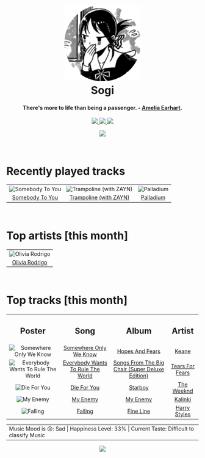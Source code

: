 <h1 align='center'>
  <br>
  <a href='https://www.youtube.com/watch?v=dQw4w9WgXcQ'><img src='avatar.png' alt='Sogi' width='200'></a>
  <br>
  Sogi
  <br>
</h1>

<h4 align='center'>There's more to life than being a passenger. - <a href='https://duckduckgo.com/?q=Amelia+Earhart' target='_blank'>Amelia Earhart</a>.</h4>

<p align='center' socials>
  <a href='https://discord.com/invite/96EA7ENfV9'>
    <img src='https://img.shields.io/badge/Discord-server-blue'>
  </a>
  <a href='https://sxoxgxi.github.io/'>
    <img src='https://img.shields.io/website?down_color=red&down_message=offline&label=Website&up_color=light%20green&up_message=online&url=https://sxoxgxi.github.io/'>
  </a>
  <img src='https://img.shields.io/badge/Layout-Unsynced-red' class='layout'>
</p socials>
<p status, align='center'>
  <a href='https://open.spotify.com/user/317777c47jvjnq6zzzwbijw6gbmi?si=d1aee88debdf46d8'>
    <img src="https://img.shields.io/badge/Playing-Hall of Fame (feat. will.i.am)-&?style=social&logo=spotify">
  </a>
</p status>
<!------ RECENTLY PLAYED ------>

<p recentlyplayed, float='left'>
  <br>
  <h1>Recently played tracks</h1>
  <p></p>
  <table style='width:100%'>
<tr align='center'>
<td>
<img class='artists' src='https://i.scdn.co/image/ab67616d0000b2739f89b8390933e9ccb3673c89' alt='Somebody To You' style='width:50%'>
</td>
<td>
<img class='artists' src='https://i.scdn.co/image/ab67616d0000b273376ab4e92e92e23191cb4d32' alt='Trampoline (with ZAYN)' style='width:50%'>
</td>
<td>
<img class='artists' src='https://i.scdn.co/image/ab67616d0000b273b32d2b30f890b578da3aaff1' alt='Palladium' style='width:50%'>
</td>
</tr>
<tr align='center'>
<td>
<a href='https://open.spotify.com/track/6VrLYoQKdhu1Jruei06t65'>Somebody To You</a>
</td>
<td>
<a href='https://open.spotify.com/track/1iQDltZqI7BXnHrFy4Qo1k'>Trampoline (with ZAYN)</a>
</td>
<td>
<a href='https://open.spotify.com/track/2w5XsMl3XdLCpqqaNFpX7I'>Palladium</a>
</td>
</tr>
</table>

</p recentlyplayed>
<!------ .RECENTLY PLAYED ------>
<!------ TOP ARTISTS ------>

<p topartists, float='left'>
  <br>
  <h1>Top artists [this month]</h1>
  <p></p>
  <table style='width:100%'>
<tr align='center'>
<td>
<img class='artists' src='https://i.scdn.co/image/ab6761610000e5ebe03a98785f3658f0b6461ec4' alt='Olivia Rodrigo' style='width:50%'>
</td>
</tr>
<tr align='center'>
<td>
<a href='https://open.spotify.com/artist/1McMsnEElThX1knmY4oliG' target='_blank'>Olivia Rodrigo</a>
</td>
</tr>
</table>

</p topartists>
<!------ .TOP ARTISTS ------>

<!------ TOP SONGS ------>

<p topsongs, float='left' >
  <br>
  <h1>Top tracks [this month]</h1>
  <p></p>
  <table style='width:100%'>
    <tr align='center'>
      <td>
      <h2>Poster</h2>
      </td>
      <td>
      <h2>Song</h2>
      </td>
      <td>
      <h2>Album</h2>
      </td>
      <td>
      <h2>Artist</h2>
      </td>
    </tr><tr align='center'>
      <td><img class='artists' src='https://i.scdn.co/image/ab67616d0000b2737d6cd95a046a3c0dacbc7d33' alt='Somewhere Only We Know' style='width:10%'>
      </td>
      <td>
      <a href='https://open.spotify.com/track/1SKPmfSYaPsETbRHaiA18G'>Somewhere Only We Know</a>
      </td>
      <td>
      <a href='https://open.spotify.com/album/0MlTOiC5ZYKFGeZ8h3D4rd'>Hopes And Fears</a>
      </td>
      <td>
      <a href='https://open.spotify.com/artist/53A0W3U0s8diEn9RhXQhVz'>Keane</a>
      </td>
    </tr><tr align='center'>
      <td><img class='artists' src='https://i.scdn.co/image/ab67616d0000b27322463d6939fec9e17b2a6235' alt='Everybody Wants To Rule The World' style='width:10%'>
      </td>
      <td>
      <a href='https://open.spotify.com/track/4RvWPyQ5RL0ao9LPZeSouE'>Everybody Wants To Rule The World</a>
      </td>
      <td>
      <a href='https://open.spotify.com/album/3myPwaMYjdwhtq0nFgeG6W'>Songs From The Big Chair (Super Deluxe Edition)</a>
      </td>
      <td>
      <a href='https://open.spotify.com/artist/4bthk9UfsYUYdcFyqxmSUU'>Tears For Fears</a>
      </td>
    </tr><tr align='center'>
      <td><img class='artists' src='https://i.scdn.co/image/ab67616d0000b2734718e2b124f79258be7bc452' alt='Die For You' style='width:10%'>
      </td>
      <td>
      <a href='https://open.spotify.com/track/2Ch7LmS7r2Gy2kc64wv3Bz'>Die For You</a>
      </td>
      <td>
      <a href='https://open.spotify.com/album/2ODvWsOgouMbaA5xf0RkJe'>Starboy</a>
      </td>
      <td>
      <a href='https://open.spotify.com/artist/1Xyo4u8uXC1ZmMpatF05PJ'>The Weeknd</a>
      </td>
    </tr><tr align='center'>
      <td><img class='artists' src='https://i.scdn.co/image/ab67616d0000b273be4ab46eca6cb3c83df15057' alt='My Enemy' style='width:10%'>
      </td>
      <td>
      <a href='https://open.spotify.com/track/1KWLVqVGVrPSVFdprFX82P'>My Enemy</a>
      </td>
      <td>
      <a href='https://open.spotify.com/album/6KryVMOVYKtpjIWATVvncW'>My Enemy</a>
      </td>
      <td>
      <a href='https://open.spotify.com/artist/3vW2C8pYjG9h9XzItnqDq7'>Kalinki</a>
      </td>
    </tr><tr align='center'>
      <td><img class='artists' src='https://i.scdn.co/image/ab67616d0000b27377fdcfda6535601aff081b6a' alt='Falling' style='width:10%'>
      </td>
      <td>
      <a href='https://open.spotify.com/track/1ZMiCix7XSAbfAJlEZWMCp'>Falling</a>
      </td>
      <td>
      <a href='https://open.spotify.com/album/7xV2TzoaVc0ycW7fwBwAml'>Fine Line</a>
      </td>
      <td>
      <a href='https://open.spotify.com/artist/6KImCVD70vtIoJWnq6nGn3'>Harry Styles</a>
      </td>
    </tr></table>
</p topsongs>
<table classification align='center'>
  <td>Music Mood is 😔: Sad | Happiness Level: 33% | Current Taste: Difficult to classify Music</td>
</table classification>
<!------ .TOP SONGS ------>
<p align='center'>
  <img src='https://profile-counter.glitch.me/sxoxgxi/count.svg'>
</p>
